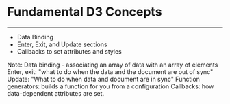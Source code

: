 # Fundamental D3 Concepts

***

 * Data Binding
 * Enter, Exit, and Update sections
 * Callbacks to set attributes and styles

Note:
Data binding - associating an array of data with an array of elements
Enter, exit: "what to do when the data and the document are out of sync"
Update: "What to do when data and document are in sync"
Function generators: builds a function for you from a configuration
Callbacks: how data-dependent attributes are set.
